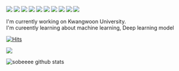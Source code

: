 <!--
**Bae-hong-seob/Bae-hong-seob** is a ✨ _special_ ✨ repository because its `README.md` (this file) appears on your GitHub profile.

Here are some ideas to get you started:

- 🔭 I’m currently working on ...
- 🌱 I’m currently learning ...
- 👯 I’m looking to collaborate on ...
- 🤔 I’m looking for help with ...
- 💬 Ask me about ...
- 📫 How to reach me: ...
- 😄 Pronouns: ...
- ⚡ Fun fact: ...
-->

<block>
  <block>
    <span>
      <img src="https://img.shields.io/badge/python-000080?style=flat&logo=python&logoColor=white"/>
      <img src="https://img.shields.io/badge/openCV-5C3EE8?style=flat&logo=openCV&logoColor=white"/>
    </span>
  </block>

<block>
  <span>
    <img src="https://img.shields.io/badge/HTML5-E34F26?style=flat-square&logo=HTML5&logoColor=white"/>
    <img src="https://img.shields.io/badge/CSS3-1572B6?style=flat-square&logo=CSS3&logoColor=white"/>
    <img src="https://img.shields.io/badge/JavaScript-F7DF1E?style=flat-square&logo=JavaScript&logoColor=white"/>
    <img src="https://img.shields.io/badge/React-61DAFB?style=flat-square&logo=React&logoColor=white"/>
    <img src="https://img.shields.io/badge/D3.js-F9A03C?style=flat-square&logo=D3.js&logoColor=white"/>
    <img src="https://img.shields.io/badge/Node.js-339933?style=flat-square&logo=Node.js&logoColor=white"/>
    <img src="https://img.shields.io/badge/Android-3DDC84?style=flat-square&logo=Android&logoColor=white"/>
    <img src="https://img.shields.io/badge/Android Studio-3DDC84?style=flat-square&logo=Android Studio&logoColor=white"/>
  </span>
</block>


I'm currently working on Kwangwoon University.  
I'm cureently learning about machine learning, Deep learning model  

[![Hits](https://hits.seeyoufarm.com/api/count/incr/badge.svg?url=https%3A%2F%2Fgithub.com%2FBae-hong-seob&count_bg=%2379C83D&title_bg=%23555555&icon=&icon_color=%23E7E7E7&title=hits&edge_flat=false)](https://hits.seeyoufarm.com)

<a href="https://hits.seeyoufarm.com"><img src="https://hits.seeyoufarm.com/api/count/incr/badge.svg?url=https%3A%2F%2Fgithub.com%2FBae-hong-seob&count_bg=%2379C83D&title_bg=%23555555&icon=&icon_color=%23E7E7E7&title=hits&edge_flat=false"/></a>

![sobeeee github stats](https://github-readme-stats.vercel.app/api?username=Bae-hong-seob&show_icons=true)
